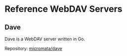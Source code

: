 # Reference WebDAV Servers

## Dave

Dave is a WebDAV server written in Go.

Repository: [micromata/dave](https://github.com/micromata/dave)
